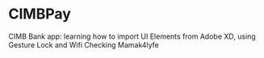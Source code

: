 # CIMBPay
CIMB Bank app: learning how to import UI Elements from Adobe XD, using Gesture Lock and Wifi Checking
Mamak4lyfe
